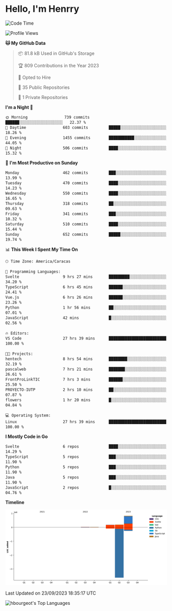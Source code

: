 # Hello, I'm Henrry

<!--START_SECTION:waka-->
![Code Time](http://img.shields.io/badge/Code%20Time-1%2C129%20hrs%202%20mins-blue)

![Profile Views](http://img.shields.io/badge/Profile%20Views-1-blue)

**🐱 My GitHub Data** 

> 📦 81.8 kB Used in GitHub's Storage 
 > 
> 🏆 809 Contributions in the Year 2023
 > 
> 💼 Opted to Hire
 > 
> 📜 35 Public Repositories 
 > 
> 🔑 1 Private Repositories 
 > 
**I'm a Night 🦉** 

```text
🌞 Morning                739 commits         ██████░░░░░░░░░░░░░░░░░░░   22.37 % 
🌆 Daytime                603 commits         █████░░░░░░░░░░░░░░░░░░░░   18.26 % 
🌃 Evening                1455 commits        ███████████░░░░░░░░░░░░░░   44.05 % 
🌙 Night                  506 commits         ████░░░░░░░░░░░░░░░░░░░░░   15.32 % 
```
📅 **I'm Most Productive on Sunday** 

```text
Monday                   462 commits         ███░░░░░░░░░░░░░░░░░░░░░░   13.99 % 
Tuesday                  470 commits         ████░░░░░░░░░░░░░░░░░░░░░   14.23 % 
Wednesday                550 commits         ████░░░░░░░░░░░░░░░░░░░░░   16.65 % 
Thursday                 318 commits         ██░░░░░░░░░░░░░░░░░░░░░░░   09.63 % 
Friday                   341 commits         ███░░░░░░░░░░░░░░░░░░░░░░   10.32 % 
Saturday                 510 commits         ████░░░░░░░░░░░░░░░░░░░░░   15.44 % 
Sunday                   652 commits         █████░░░░░░░░░░░░░░░░░░░░   19.74 % 
```


📊 **This Week I Spent My Time On** 

```text
🕑︎ Time Zone: America/Caracas

💬 Programming Languages: 
Svelte                   9 hrs 27 mins       █████████░░░░░░░░░░░░░░░░   34.20 % 
TypeScript               6 hrs 45 mins       ██████░░░░░░░░░░░░░░░░░░░   24.41 % 
Vue.js                   6 hrs 26 mins       ██████░░░░░░░░░░░░░░░░░░░   23.26 % 
Python                   1 hr 56 mins        ██░░░░░░░░░░░░░░░░░░░░░░░   07.01 % 
JavaScript               42 mins             █░░░░░░░░░░░░░░░░░░░░░░░░   02.56 % 

🔥 Editors: 
VS Code                  27 hrs 39 mins      █████████████████████████   100.00 % 

🐱‍💻 Projects: 
hentech                  8 hrs 54 mins       ████████░░░░░░░░░░░░░░░░░   32.19 % 
pascalweb                7 hrs 21 mins       ███████░░░░░░░░░░░░░░░░░░   26.61 % 
FrontProLinkTIC          7 hrs 3 mins        ██████░░░░░░░░░░░░░░░░░░░   25.50 % 
PROYECTO-IUTP            2 hrs 10 mins       ██░░░░░░░░░░░░░░░░░░░░░░░   07.87 % 
flowers                  1 hr 20 mins        █░░░░░░░░░░░░░░░░░░░░░░░░   04.84 % 

💻 Operating System: 
Linux                    27 hrs 39 mins      █████████████████████████   100.00 % 
```

**I Mostly Code in Go** 

```text
Svelte                   6 repos             ████░░░░░░░░░░░░░░░░░░░░░   14.29 % 
TypeScript               5 repos             ███░░░░░░░░░░░░░░░░░░░░░░   11.90 % 
Python                   5 repos             ███░░░░░░░░░░░░░░░░░░░░░░   11.90 % 
Java                     5 repos             ███░░░░░░░░░░░░░░░░░░░░░░   11.90 % 
JavaScript               2 repos             █░░░░░░░░░░░░░░░░░░░░░░░░   04.76 % 
```



**Timeline**

![Lines of Code chart](https://raw.githubusercontent.com/hbourgeot/hbourgeot/main/assets/bar_graph.png)


 Last Updated on 23/09/2023 18:35:17 UTC
<!--END_SECTION:waka-->

![hbourgeot's Top Languages](https://github-readme-stats.vercel.app/api/top-langs/?username=hbourgeot&theme=transparent&show_icons=true&hide_border=false&layout=donut&hide=css,html&exclude_repo=inversiones7h,java-exercises)
